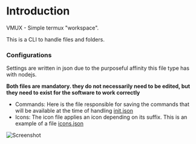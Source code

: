 # Introduction

VMUX - Simple termux "workspace".

This is a CLI to handle files and folders.

### Configurations

Settings are written in json due to the purposeful affinity this file type has with nodejs.

**Both files are mandatory. they do not necessarily need to be edited, but they need to exist for the software to work correctly**

- Commands: Here is the file responsible for saving the commands that will be available at the time of handling [init.json](init.json)
- Icons: The icon file applies an icon depending on its suffix. This is an example of a file [icons.json](icons.json)

![Screenshot](https://raw.githubusercontent.com/PSalleSDev/Visual-Mux/main/Screenshot_20230322_222246_Termux.jpg)
